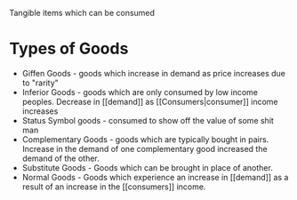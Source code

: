 Tangible items which can be consumed

# Types of Goods
* Giffen Goods - goods which increase in demand as price increases due to "rarity"
* Inferior Goods - goods which are only consumed by low income peoples. Decrease in [[demand]] as [[Consumers|consumer]] income increases
* Status Symbol goods - consumed to show off the value of some shit man
* Complementary Goods - goods which are typically bought in pairs. Increase in the demand of one complementary good increased the demand of the other.
* Substitute Goods - Goods which can be brought in place of another.
* Normal Goods - Goods which experience an increase in [[demand]] as a result of an increase in the [[consumers]] income.